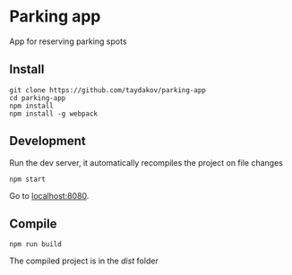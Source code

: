 # Parking app

App for reserving parking spots

## Install

```
git clone https://github.com/taydakov/parking-app
cd parking-app
npm install
npm install -g webpack
```

## Development

Run the dev server, it automatically recompiles the project on file changes

```
npm start
```

Go to [localhost:8080](http://localhost:8080/).

## Compile

```
npm run build
```

The compiled project is in the *dist* folder